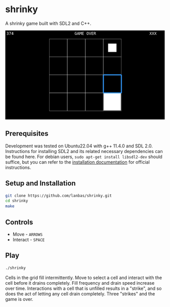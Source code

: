 # shrinky
A shrinky game built with SDL2 and C++. 

![Image showing still frame of shrinky game](img/demo.png)

## Prerequisites
Development was tested on Ubuntu22.04 with g++ 11.4.0 and SDL 2.0. Instructions for installing SDL2 and its related necessary dependencies can be found here. For debian users, `sudo apt-get install libsdl2-dev` should suffice, but you can refer to the [installation documentation](https://wiki.libsdl.org/SDL2/Installation#linuxunix) for official instructions.

## Setup and Installation 
```bash
git clone https://github.com/lanbas/shrinky.git
cd shrinky
make
```

## Controls
 * Move - `ARROWS`
 * Interact - `SPACE`

## Play 
```bash
./shrinky
```

Cells in the grid fill intermittently. Move to select a cell and interact with the cell before it drains completely. Fill frequency and drain speed increase over time. Interactions with a cell that is unfilled results in a "strike", and so does the act of letting any cell drain completely. Three "strikes" and the game is over. 
